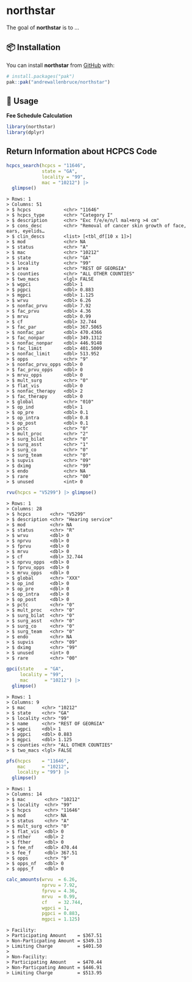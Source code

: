 
<!-- README.md is generated from README.Rmd. Please edit that file -->

# northstar

<!-- badges: start -->
<!-- badges: end -->

The goal of **northstar** is to …

## :package: Installation

You can install **northstar** from [GitHub](https://github.com/) with:

``` r
# install.packages("pak")
pak::pak("andrewallenbruce/northstar")
```

## :beginner: Usage

**Fee Schedule Calculation**

``` r
library(northstar)
library(dplyr)
```

## Return Information about HCPCS Code

``` r
hcpcs_search(hcpcs = "11646", 
             state = "GA", 
             locality = "99", 
             mac = "10212") |> 
  glimpse()
```

    > Rows: 1
    > Columns: 51
    > $ hcpcs            <chr> "11646"
    > $ hcpcs_type       <chr> "Category I"
    > $ description      <chr> "Exc f/e/e/n/l mal+mrg >4 cm"
    > $ cons_desc        <chr> "Removal of cancer skin growth of face, ears, eyelids…
    > $ clin_descs       <list> [<tbl_df[10 x 1]>]
    > $ mod              <chr> NA
    > $ status           <chr> "A"
    > $ mac              <chr> "10212"
    > $ state            <chr> "GA"
    > $ locality         <chr> "99"
    > $ area             <chr> "REST OF GEORGIA"
    > $ counties         <chr> "ALL OTHER COUNTIES"
    > $ two_macs         <lgl> FALSE
    > $ wgpci            <dbl> 1
    > $ pgpci            <dbl> 0.883
    > $ mgpci            <dbl> 1.125
    > $ wrvu             <dbl> 6.26
    > $ nonfac_prvu      <dbl> 7.92
    > $ fac_prvu         <dbl> 4.36
    > $ mrvu             <dbl> 0.99
    > $ cf               <dbl> 32.744
    > $ fac_par          <dbl> 367.5065
    > $ nonfac_par       <dbl> 470.4366
    > $ fac_nonpar       <dbl> 349.1312
    > $ nonfac_nonpar    <dbl> 446.9148
    > $ fac_limit        <dbl> 401.5009
    > $ nonfac_limit     <dbl> 513.952
    > $ opps             <chr> "9"
    > $ nonfac_prvu_opps <dbl> 0
    > $ fac_prvu_opps    <dbl> 0
    > $ mrvu_opps        <dbl> 0
    > $ mult_surg        <chr> "0"
    > $ flat_vis         <dbl> 0
    > $ nonfac_therapy   <dbl> 2
    > $ fac_therapy      <dbl> 0
    > $ global           <chr> "010"
    > $ op_ind           <dbl> 1
    > $ op_pre           <dbl> 0.1
    > $ op_intra         <dbl> 0.8
    > $ op_post          <dbl> 0.1
    > $ pctc             <chr> "0"
    > $ mult_proc        <chr> "2"
    > $ surg_bilat       <chr> "0"
    > $ surg_asst        <chr> "1"
    > $ surg_co          <chr> "0"
    > $ surg_team        <chr> "0"
    > $ supvis           <chr> "09"
    > $ dximg            <chr> "99"
    > $ endo             <chr> NA
    > $ rare             <chr> "00"
    > $ unused           <int> 0

``` r
rvu(hcpcs = "V5299") |> glimpse()
```

    > Rows: 1
    > Columns: 28
    > $ hcpcs       <chr> "V5299"
    > $ description <chr> "Hearing service"
    > $ mod         <chr> NA
    > $ status      <chr> "R"
    > $ wrvu        <dbl> 0
    > $ nprvu       <dbl> 0
    > $ fprvu       <dbl> 0
    > $ mrvu        <dbl> 0
    > $ cf          <dbl> 32.744
    > $ nprvu_opps  <dbl> 0
    > $ fprvu_opps  <dbl> 0
    > $ mrvu_opps   <dbl> 0
    > $ global      <chr> "XXX"
    > $ op_ind      <dbl> 0
    > $ op_pre      <dbl> 0
    > $ op_intra    <dbl> 0
    > $ op_post     <dbl> 0
    > $ pctc        <chr> "0"
    > $ mult_proc   <chr> "0"
    > $ surg_bilat  <chr> "0"
    > $ surg_asst   <chr> "0"
    > $ surg_co     <chr> "0"
    > $ surg_team   <chr> "0"
    > $ endo        <chr> NA
    > $ supvis      <chr> "09"
    > $ dximg       <chr> "99"
    > $ unused      <int> 0
    > $ rare        <chr> "00"

``` r
gpci(state    = "GA",
     locality = "99",
     mac      = "10212") |> 
  glimpse()
```

    > Rows: 1
    > Columns: 9
    > $ mac      <chr> "10212"
    > $ state    <chr> "GA"
    > $ locality <chr> "99"
    > $ name     <chr> "REST OF GEORGIA"
    > $ wgpci    <dbl> 1
    > $ pgpci    <dbl> 0.883
    > $ mgpci    <dbl> 1.125
    > $ counties <chr> "ALL OTHER COUNTIES"
    > $ two_macs <lgl> FALSE

``` r
pfs(hcpcs    = "11646", 
    mac      = "10212",
    locality = "99") |> 
  glimpse()
```

    > Rows: 1
    > Columns: 14
    > $ mac       <chr> "10212"
    > $ locality  <chr> "99"
    > $ hcpcs     <chr> "11646"
    > $ mod       <chr> NA
    > $ status    <chr> "A"
    > $ mult_surg <chr> "0"
    > $ flat_vis  <dbl> 0
    > $ nther     <dbl> 2
    > $ fther     <dbl> 0
    > $ fee_nf    <dbl> 470.44
    > $ fee_f     <dbl> 367.51
    > $ opps      <chr> "9"
    > $ opps_nf   <dbl> 0
    > $ opps_f    <dbl> 0

``` r
calc_amounts(wrvu  = 6.26,
             nprvu = 7.92,
             fprvu = 4.36,
             mrvu  = 0.99,
             cf    = 32.744,
             wgpci = 1,
             pgpci = 0.883,
             mgpci = 1.125)
```

    > Facility:
    > Participating Amount    = $367.51
    > Non-Particpating Amount = $349.13
    > Limiting Charge         = $401.50
    > 
    > Non-Facility:
    > Participating Amount    = $470.44
    > Non-Particpating Amount = $446.91
    > Limiting Charge         = $513.95
